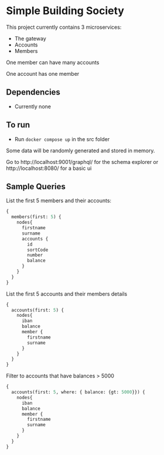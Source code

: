 #  Simple Building Society 

This project currently contains 3 microservices:

* The gateway
* Accounts
* Members

One member can have many accounts

One account has one member

## Dependencies

* Currently none

## To run
* Run `docker compose up` in the src folder

Some data will be randomly generated and stored in memory.

Go to http://localhost:9001/graphql/ for the schema explorer or http://localhost:8080/ for a basic ui

## Sample Queries

List the first 5 members and their accounts:

```graphql
{
  members(first: 5) {
    nodes{
      firstname
      surname
      accounts {
        id
        sortCode
        number
        balance
      }
    }
  }
}
```

List the first 5 accounts and their members details
```graphql
{
  accounts(first: 5) {
    nodes{
      iban
      balance
      member {
        firstname
        surname
      }
    }
  }
}
```

Filter to accounts that have balances > 5000
```graphql
{
  accounts(first: 5, where: { balance: {gt: 5000}}) {
    nodes{
      iban
      balance
      member {
        firstname
        surname
      }
    }
  }
}
```